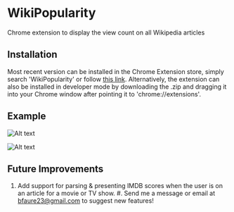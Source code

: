 # WikiPopularity
Chrome extension to display the view count on all Wikipedia articles

## Installation
Most recent version can be installed in the Chrome Extension store, simply search 'WikiPopularity' or follow [this link](https://chrome.google.com/webstore/detail/wikipopularity/mkdacoblmknahnamcloolpfdijekmggm).  Alternatively, the extension can also be installed in developer mode by downloading the .zip and dragging it into your Chrome window after pointing it to 'chrome://extensions'.

## Example
![Alt text](https://lh3.googleusercontent.com/x0m7Bxql2oIdmg8WdgriUA77MpbRfQAoP1qjaX7-AvOeSfOKiT_pwKkP74MPeXrjZzBfmzBJ=w640-h400-e365)

![Alt text](https://lh3.googleusercontent.com/PlZkqUcnzXS6MTPkhOx5I7ovGsfO5Q7HArMAGVU7psk1Fymj1O8WIqZ9HQaffwa0ALr-jUP8QA=w640-h400-e365)

## Future Improvements
1. Add support for parsing & presenting IMDB scores when the user is on an article for a movie or TV show.
#. Send me a message or email at bfaure23@gmail.com to suggest new features!
